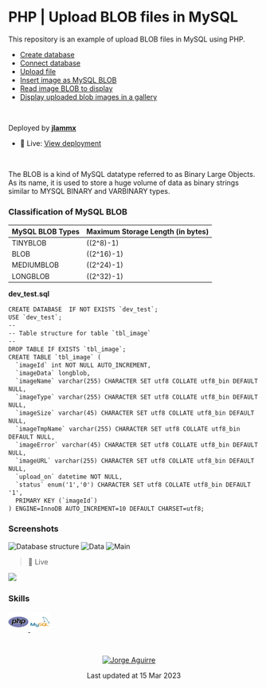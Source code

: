 # PHP | Upload BLOB files in MySQL

This repository is an example of upload BLOB files in MySQL using PHP.

- [Create database](assets/database/dev_test_tbl_image.sql)
- [Connect database](db.php)
- [Upload file](index.php)
- [Insert image as MySQL BLOB](index.php)
- [Read image BLOB to display](imageView.php)
- [Display uploaded blob images in a gallery](listImages.php)

<br/>

Deployed by **[jlammx](https://github.com/jlammx)**
- 🚀 Live: [View deployment](http://demo.pagos.cafisa.org/php_upload_blob_files_in_mysql)

<br/>

The BLOB is a kind of MySQL datatype referred to as Binary Large Objects. As its name, it is used to store a huge volume of data as binary strings similar to MYSQL BINARY and VARBINARY types.

### Classification of MySQL BLOB

| MySQL BLOB Types  | Maximum Storage Length (in bytes) |
| ----------------  | --------------------------------- | 
| TINYBLOB 	        | ((2^8)-1)                         |
| BLOB 	            | ((2^16)-1)                        |
| MEDIUMBLOB 	    | ((2^24)-1)                        |
| LONGBLOB 	        | ((2^32)-1)                        |


**dev_test.sql**
```mysql
CREATE DATABASE  IF NOT EXISTS `dev_test`;
USE `dev_test`;
--
-- Table structure for table `tbl_image`
--
DROP TABLE IF EXISTS `tbl_image`;
CREATE TABLE `tbl_image` (
  `imageId` int NOT NULL AUTO_INCREMENT,
  `imageData` longblob,
  `imageName` varchar(255) CHARACTER SET utf8 COLLATE utf8_bin DEFAULT NULL,
  `imageType` varchar(255) CHARACTER SET utf8 COLLATE utf8_bin DEFAULT NULL,
  `imageSize` varchar(45) CHARACTER SET utf8 COLLATE utf8_bin DEFAULT NULL,
  `imageTmpName` varchar(255) CHARACTER SET utf8 COLLATE utf8_bin DEFAULT NULL,
  `imageError` varchar(45) CHARACTER SET utf8 COLLATE utf8_bin DEFAULT NULL,
  `imageURL` varchar(255) CHARACTER SET utf8 COLLATE utf8_bin DEFAULT NULL,
  `upload_on` datetime NOT NULL,
  `status` enum('1','0') CHARACTER SET utf8 COLLATE utf8_bin DEFAULT '1',
  PRIMARY KEY (`imageId`)
) ENGINE=InnoDB AUTO_INCREMENT=10 DEFAULT CHARSET=utf8;
```


### Screenshots

<p align="left">
	<img src="assets/screenshots/2023-03-10_00_SS.png" height="293" alt="Database structure"/>
	<img src="assets/screenshots/2023-03-10_02_SS.png" alt="Data"/>
    <img src="assets/screenshots/2023-03-10_01_SS.png" height="415" alt="Main"/>
</p>

> 🔴 Live 
<p align="left">
	<a href=https://youtu.be/YXkNRFA0Wq8 target="_blank"><img src="https://markdown-videos.deta.dev/youtube/YXkNRFA0Wq8" height="250"></a></img>
</p>


### Skills
<p align="left">
	<a href="https://dart.dev" target="_blank">
		<img src="https://raw.githubusercontent.com/devicons/devicon/master/icons/php/php-original.svg" alt="PHP" width="40" height="40"/>
	</a> 
    <a href="https://www.mysql.com" target="_blank">
        <img src="https://raw.githubusercontent.com/devicons/devicon/master/icons/mysql/mysql-original-wordmark.svg" alt="MySQL" width="40" height="40"/>
    </a>
</p>

<br/>


<p align="center">
	<div align="center" inline>
		<span> <a href="https://www.linkedin.com/in/jlammx/" target="_blank">
			<img src="https://content.linkedin.com/content/dam/me/business/en-us/amp/brand-site/v2/bg/LI-Logo.svg.original.svg" alt="Jorge Aguirre" height="25"/></a>
		</span>
		&nbsp;&nbsp;&nbsp;&nbsp;
	</div>
</p>

<p align="center"> Last updated at 15 Mar 2023</p>

